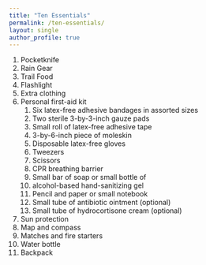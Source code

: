 ```yaml
---
title: "Ten Essentials"
permalink: /ten-essentials/
layout: single
author_profile: true
---
```



1. Pocketknife 
1. Rain Gear 
1. Trail Food 
1. Flashlight 
1. Extra clothing 
1. Personal first-aid kit
    1. Six latex-free adhesive bandages in assorted sizes
    1. Two sterile 3-by-3-inch gauze pads
    1. Small roll of latex-free adhesive tape
    1. 3-by-6-inch piece of moleskin
    1. Disposable latex-free gloves
    1. Tweezers
    1. Scissors
    1. CPR breathing barrier
    1. Small bar of soap or small bottle of    
    1. alcohol-based hand-sanitizing gel
    1. Pencil and paper or small notebook
    1. Small tube of antibiotic ointment (optional)
    1. Small tube of hydrocortisone cream (optional)
1. Sun protection 
1. Map and compass 
1. Matches and fire starters 
1. Water bottle 
1. Backpack  

